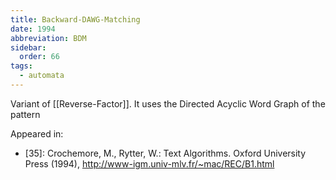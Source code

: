 ```yaml
---
title: Backward-DAWG-Matching
date: 1994
abbreviation: BDM
sidebar:
  order: 66
tags:
  - automata
---
```


Variant of [[Reverse-Factor]]. It uses the Directed Acyclic Word Graph of the pattern

Appeared in:

- [35]: Crochemore, M., Rytter, W.: Text Algorithms. Oxford University Press (1994), http://www-igm.univ-mlv.fr/~mac/REC/B1.html
